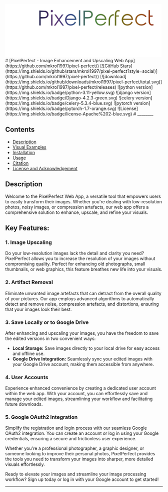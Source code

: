 <img src="pixel_perfect/pixel_perfect/static/pixel_perfect/assets/images/logo.png" width="500px" style="align=center"/>
# [PixelPerfect - Image Enhancement and Upscaling Web App](https://github.com/mkrol1997/pixel-perfect/)
[![GitHub Stars](https://img.shields.io/github/stars/mkrol1997/pixel-perfect?style=social)](https://github.com/mkrol1997/pixel-perfect/)
[![download](https://img.shields.io/github/downloads/mkrol1997/pixel-perfect/total.svg)](https://github.com/mkrol1997/pixel-perfect/releases)
![python version](https://img.shields.io/badge/python-3.11-yellow.svg)
![django version](https://img.shields.io/badge/Django-4.2.3-green.svg)
![celery version](https://img.shields.io/badge/celery-5.3.4-blue.svg)
![pytorch version](https://img.shields.io/badge/pytorch-1.7-orange.svg) 
![License](https://img.shields.io/badge/license-Apache%202-blue.svg)
#
________

Contents
----------

* [Description](#Description)
* [Visual Examples](#)
* [Installation](#)
* [Usage](#)
* [Citation](#)
* [License and Acknowledgement](#)

Description
----------

Welcome to the PixelPerfect Web App, a versatile tool that empowers users to easily transform their images. Whether you're dealing with low-resolution photos, noisy images, or compression artefacts, our web app offers a comprehensive solution to enhance, upscale, and refine your visuals.

## Key Features:

### 1. Image Upscaling

Do your low-resolution images lack the detail and clarity you need? PixelPerfect allows you to increase the resolution of your images without compromising quality. Perfect for enhancing old photographs, small thumbnails, or web graphics, this feature breathes new life into your visuals.

### 2. Artifact Removal

Eliminate unwanted image artefacts that can detract from the overall quality of your pictures. Our app employs advanced algorithms to automatically detect and remove noise, compression artefacts, and distortions, ensuring that your images look their best.

### 3. Save Locally or to Google Drive

After enhancing and upscaling your images, you have the freedom to save the edited versions in two convenient ways:
- **Local Storage:** Save images directly to your local drive for easy access and offline use.
- **Google Drive Integration:** Seamlessly sync your edited images with your Google Drive account, making them accessible from anywhere.

### 4. User Accounts

Experience enhanced convenience by creating a dedicated user account within the web app. With your account, you can effortlessly save and manage your edited images, streamlining your workflow and facilitating future downloads.

### 5. Google OAuth2 Integration

Simplify the registration and login process with our seamless Google OAuth2 integration. You can create an account or log in using your Google credentials, ensuring a secure and frictionless user experience.

Whether you're a professional photographer, a graphic designer, or someone looking to improve their personal photos, PixelPerfect provides the tools you need to transform your images into sharper, more detailed visuals effortlessly.

Ready to elevate your images and streamline your image processing workflow? Sign up today or log in with your Google account to get started!

---

